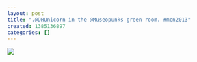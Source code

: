 ```yaml
---
layout: post
title: ".@DHUnicorn in the @Museopunks green room. #mcn2013"
created: 1385136897
categories: []
---
```

<img src="http://24.media.tumblr.com/84d98a25c38ee7025334bf400014b9fb/tumblr_mwoagxkruc1rsr8w3o1_500.jpg"/><br/><br/>
